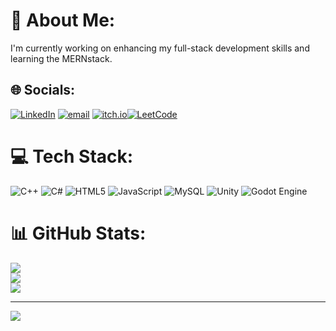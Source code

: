 # 💫 About Me:
I'm currently working on enhancing my full-stack development skills and learning the MERNstack.


## 🌐 Socials:
[![LinkedIn](https://img.shields.io/badge/LinkedIn-%230077B5.svg?logo=linkedin&logoColor=white)](https://linkedin.com/in/www.linkedin.com/in/arjun-dubey-5655a9327) [![email](https://img.shields.io/badge/Email-D14836?logo=gmail&logoColor=white)](mailto:arjundubey2906@gmail.com) 
[![itch.io](https://img.shields.io/badge/itch.io-addev2906-orange?style=for-the-badge&logo=itchdotio)](https://addev2906.itch.io/)[![LeetCode](https://img.shields.io/badge/LeetCode-Online-orange?logo=leetcode&logoColor=white)](https://leetcode.com/arjun2906/)

# 💻 Tech Stack:
![C++](https://img.shields.io/badge/c++-%2300599C.svg?style=for-the-badge&logo=c%2B%2B&logoColor=white) ![C#](https://img.shields.io/badge/c%23-%23239120.svg?style=for-the-badge&logo=csharp&logoColor=white) ![HTML5](https://img.shields.io/badge/html5-%23E34F26.svg?style=for-the-badge&logo=html5&logoColor=white) ![JavaScript](https://img.shields.io/badge/javascript-%23323330.svg?style=for-the-badge&logo=javascript&logoColor=%23F7DF1E) ![MySQL](https://img.shields.io/badge/mysql-4479A1.svg?style=for-the-badge&logo=mysql&logoColor=white) ![Unity](https://img.shields.io/badge/unity-%23000000.svg?style=for-the-badge&logo=unity&logoColor=white) ![Godot Engine](https://img.shields.io/badge/GODOT-%23FFFFFF.svg?style=for-the-badge&logo=godot-engine)
# 📊 GitHub Stats:
![](https://github-readme-stats.vercel.app/api?username=addev2906&theme=dark&hide_border=false&include_all_commits=false&count_private=false)<br/>
![](https://nirzak-streak-stats.vercel.app/?user=addev2906&theme=dark&hide_border=false)<br/>
![](https://github-readme-stats.vercel.app/api/top-langs/?username=addev2906&theme=dark&hide_border=false&include_all_commits=false&count_private=false&layout=compact)

---
[![](https://visitcount.itsvg.in/api?id=addev2906&icon=0&color=0)](https://visitcount.itsvg.in)

<!-- Proudly created with GPRM ( https://gprm.itsvg.in ) -->
